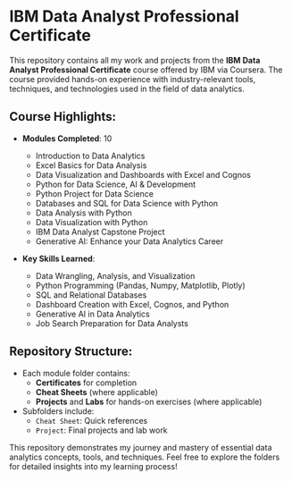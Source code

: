 # IBM Data Analyst Professional Certificate

This repository contains all my work and projects from the **IBM Data Analyst Professional Certificate** course offered by IBM via Coursera. The course provided hands-on experience with industry-relevant tools, techniques, and technologies used in the field of data analytics. 

## Course Highlights:
- **Modules Completed**: 10 
  - Introduction to Data Analytics
  - Excel Basics for Data Analysis
  - Data Visualization and Dashboards with Excel and Cognos
  - Python for Data Science, AI & Development
  - Python Project for Data Science
  - Databases and SQL for Data Science with Python
  - Data Analysis with Python
  - Data Visualization with Python
  - IBM Data Analyst Capstone Project
  - Generative AI: Enhance your Data Analytics Career

- **Key Skills Learned**:
  - Data Wrangling, Analysis, and Visualization
  - Python Programming (Pandas, Numpy, Matplotlib, Plotly)
  - SQL and Relational Databases
  - Dashboard Creation with Excel, Cognos, and Python
  - Generative AI in Data Analytics
  - Job Search Preparation for Data Analysts

## Repository Structure:
- Each module folder contains:
  - **Certificates** for completion
  - **Cheat Sheets** (where applicable)
  - **Projects** and **Labs** for hands-on exercises (where applicable)
- Subfolders include:
  - `Cheat Sheet`: Quick references
  - `Project`: Final projects and lab work

This repository demonstrates my journey and mastery of essential data analytics concepts, tools, and techniques. Feel free to explore the folders for detailed insights into my learning process!
